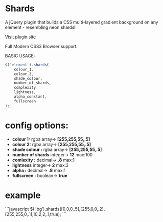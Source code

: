 Shards
======

A jQuery plugin that builds a CSS multi-layered gradient background on any element - resembling neon shards!

<a href='http://bite-software.co.uk/shards'>Visit plugin site</a>

Full Modern CSS3 Browser support.

BASIC USAGE:
```javascript
$('element').shards(
	colour_1, 
	colour_2, 
	shade_colour, 
	number_of_shards, 
	complexity, 
	lightness, 
	alpha_constant, 
	fullscreen
);
```
<h1>config options:</h1>
<ul>
<li><b>colour 1:</b> rgba array-> <b>[255,255,55,.5]</b></li>
<li><b>colour 2:</b> rgba array-> <b>[255,255,55,.5]</b></li>
<li><b>shade colour :</b> rgba array-> <b>[255,255,55,.5]</b></li>
<li><b>number of shards</b> integer-> <b>12</b> max:100</li>
<li><b>comlexity :</b> decimal-> <b>.8</b> max:1</li>
<li><b>lightness</b> integer-> <b>2</b> max:3</li>
<li><b>alpha :</b> decimal-> <b>.8</b> max:1</li>
<li><b>fullscreen :</b> boolean-> <b>true</b></li>
</ul>
<h1>example</h1>
```javascript
$('.bg').shards([0,0,0,.5],[255,0,0,.2],[255,255,0,.1],10,2,2,.1,true);
```
